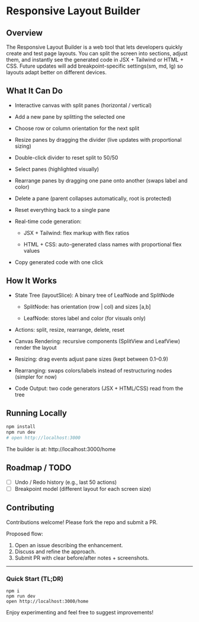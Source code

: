 # Responsive Layout Builder


## Overview

The Responsive Layout Builder is a web tool that lets developers quickly create and test page layouts. You can split the screen into sections, adjust them, and instantly see the generated code in JSX + Tailwind or HTML + CSS. Future updates will add breakpoint-specific settings(sm, md, lg) so layouts adapt better on different devices.

## What It Can Do

- Interactive canvas with split panes (horizontal / vertical)

- Add a new pane by splitting the selected one

- Choose row or column orientation for the next split

- Resize panes by dragging the divider (live updates with proportional sizing)

- Double-click divider to reset split to 50/50

- Select panes (highlighted visually)

- Rearrange panes by dragging one pane onto another (swaps label and color)

- Delete a pane (parent collapses automatically, root is protected)

- Reset everything back to a single pane

- Real-time code generation:

  	- JSX + Tailwind: flex markup with flex ratios

  	- HTML + CSS: auto-generated class names with proportional flex values

- Copy generated code with one click

## How It Works

- State Tree (layoutSlice): A binary tree of LeafNode and SplitNode

	- SplitNode: has orientation (row | col) and sizes [a,b]

	- LeafNode: stores label and color (for visuals only)

- Actions: split, resize, rearrange, delete, reset

- Canvas Rendering: recursive components (SplitView and LeafView) render the layout

- Resizing: drag events adjust pane sizes (kept between 0.1–0.9)

- Rearranging: swaps colors/labels instead of restructuring nodes (simpler for now)

- Code Output: two code generators (JSX + HTML/CSS) read from the tree

## Running Locally

```bash
npm install
npm run dev
# open http://localhost:3000
```

The builder is at: http://localhost:3000/home

## Roadmap / TODO

- [ ] Undo / Redo history (e.g., last 50 actions)
- [ ] Breakpoint model (different layout for each screen size)

## Contributing

Contributions welcome! Please fork the repo and submit a PR.

Proposed flow:
1. Open an issue describing the enhancement.
2. Discuss and refine the approach.
3. Submit PR with clear before/after notes + screenshots.



---

### Quick Start (TL;DR)
```
npm i
npm run dev
open http://localhost:3000/home
```

Enjoy experimenting and feel free to suggest improvements!
